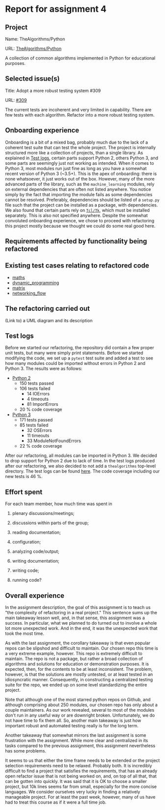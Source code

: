 # Report for assignment 4

## Project

Name: TheAlgorithms/Python

URL: [TheAlgorithms/Python](https://github.com/TheAlgorithms/Python)

A collection of common algorithms implemented in Python for educational purposes.


## Selected issue(s)

Title: Adopt a more robust testing system \#309

URL: [#309](https://github.com/TheAlgorithms/Python/issues/309)

The current tests are incoherent and very limited in capability. There are few tests with each algorithm. Refactor into a more robust testing system.

## Onboarding experience

Onboarding is a bit of a mixed bag, probably much due to the lack of a
coherent test suite that can test the whole project. The project is internally
structured more like a collection of projects, than a single library. As
explained in [Test logs](#test-logs), certain parts support Python 2, others
Python 3, and some parts are seemingly just not working as intended. When it
comes to Python 3, most modules run just fine as long as you have a somewhat
recent version of Python 3 (~3.5+). This is the apex of onboarding: there is
none whatsoever, it just works out of the box. However, many of the more
advanced parts of the library, such as the `machine_learning` modules, rely on
external dependencies that are often not listed anywhere. You notice simply by
the fact that importing the module fails as some dependencies cannot be
resolved. Preferably, dependencies should be listed of a `setup.py` file such
that the project can be installed as a package, with dependencies.  We also
found that certain parts rely on
[`Tcl/Tk`](https://www.tcl.tk/software/tcltk/), which must be installed
separately. This is also not specified anywhere. Despite the somewhat convoluted
onboarding experience, we chose to proceed with refactoring this project mostly
because we thought we could do some real good here.

## Requirements affected by functionality being refactored

## Existing test cases relating to refactored code
* [maths](./maths.md)
* [dynamic_programming](./dynamic_programming.md)
* [matrix](./matrix.md)
* [networking_flow](./networking_flow.md)

## The refactoring carried out

(Link to) a UML diagram and its description

## Test logs

Before we started our refactoring, the repository did contain a few proper unit
tests, but many were simply print statements. Before we started modifying the
code, we set up a `pytest` test suite and added a test to see how many modules
could be imported without errors in Python 2 and Python 3. The results were as
follows:

* [Python 2](before/py2_cov)
  - 150 tests passed
  - 106 tests failed
    - 14 IOErrors
    - 4 timeouts
    - 81 ImportErrors
  - 20 % code coverage
* [Python 3](before/py3_cov)
  - 171 tests passed
  - 85 tests failed
    - 32 OSErrors
    - 11 timeouts
    - 33 ModuleNotFoundErrors
  - 22 % code coverage

After our refactoring, all modules can be imported in Python 3. We decided to
drop support for Python 2 due to lack of time. In the test logs produced after
our refactoring, we also decided to not add a `thealgorithms` top-level
directory. The test logs can be found [here](after/py3_cov). The code coverage
including our new tests is 46 %.

## Effort spent

For each team member, how much time was spent in

1. plenary discussions/meetings;

2. discussions within parts of the group;

3. reading documentation;

4. configuration;

5. analyzing code/output;

6. writing documentation;

7. writing code;

8. running code?

## Overall experience

In the assignment description, the goal of this assignment is to teach us "the complexity of refactoring in a real project." This sentence sums up the main takeaway lesson well, and, in that sense, this assignment was a success. In particular, what we planned to do turned out to involve a whole lot more unexpected work. And in the end, it was the unexpected work that took the most time.

As with the last assignment, the corollary takeaway is that even popular repos can be slipshod and difficult to maintain. Our chosen repo this time is a very extreme example, however. This repo is extremely difficult to maintain. The repo is not a package, but rather a broad collection of algorithms and solutions for education or demonstration purposes. It is expected, then, for the contents to be at least inconsistent. The problem, however, is that the solutions are mostly untested, or at least tested in an idiosyncratic manner. Consequently, in constructing a centralized testing suite for the repo, we ended up on some level standardizing the entire project.

Note that although one of the most starred python repos on Github, and although comprising about 250 modules, our chosen repo has only about a couple maintainers. As our work revealed, several to most of the modules don't run in any useful way or are downright broken. Unfortunately, we do not have time to fix them all. So, another main takeaway is just how important robust and automated testing really is for the long term.

Another takeaway that somewhat mirrors the last assignment is some frustration with the assignment. While more clear and centralized in its tasks compared to the previous assignment, this assignment nevertheless has some problems.

It seems to us that either the time frame needs to be extended or the project selection requirements need to be relaxed. Probably both. It is incredibly difficult to find a project that satisfies the requirements, that has an already open refactor issue that is not being worked on, and, on top of all that, that can be gotten into quickly. It was said that it is OK to choose a smaller project, but 10k lines seems far from small, especially for the more concise languages. We consider ourselves very lucky in finding a relatively manageable project. For at least the past week, however, many of us have had to treat this course as if it were a full time job.
